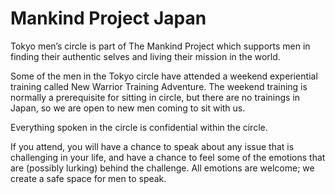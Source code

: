 # Mankind Project Japan
Tokyo men’s circle is part of The Mankind Project which supports men in finding their authentic selves and living their mission in the world.

Some of the men in the Tokyo circle have attended a weekend experiential training called New Warrior Training Adventure. The weekend training is normally a prerequisite for sitting in circle, but there are no trainings in Japan, so we are open to new men coming to sit with us.

Everything spoken in the circle is confidential within the circle.

If you attend, you will have a chance to speak about any issue that is challenging in your life, and have a chance to feel some of the emotions that are (possibly lurking) behind the challenge. All emotions are welcome; we create a safe space for men to speak.
